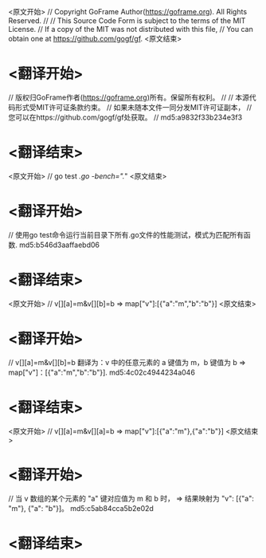 
<原文开始>
// Copyright GoFrame Author(https://goframe.org). All Rights Reserved.
//
// This Source Code Form is subject to the terms of the MIT License.
// If a copy of the MIT was not distributed with this file,
// You can obtain one at https://github.com/gogf/gf.
<原文结束>

# <翻译开始>
// 版权归GoFrame作者(https://goframe.org)所有。保留所有权利。
//
// 本源代码形式受MIT许可证条款约束。
// 如果未随本文件一同分发MIT许可证副本，
// 您可以在https://github.com/gogf/gf处获取。
// md5:a9832f33b234e3f3
# <翻译结束>


<原文开始>
// go test *.go -bench=".*"
<原文结束>

# <翻译开始>
// 使用go test命令运行当前目录下所有.go文件的性能测试，模式为匹配所有函数. md5:b546d3aaffaebd06
# <翻译结束>


<原文开始>
// v[][a]=m&v[][b]=b => map["v"]:[{"a":"m","b":"b"}]
<原文结束>

# <翻译开始>
// v[][a]=m&v[][b]=b 翻译为：v 中的任意元素的 a 键值为 m，b 键值为 b => map["v"]：[{"a":"m","b":"b"}]. md5:4c02c4944234a046
# <翻译结束>


<原文开始>
// v[][a]=m&v[][a]=b => map["v"]:[{"a":"m"},{"a":"b"}]
<原文结束>

# <翻译开始>
// 当 v 数组的某个元素的 "a" 键对应值为 m 和 b 时， => 结果映射为 "v": [{"a": "m"}, {"a": "b"}]。 md5:c5ab84cca5b2e02d
# <翻译结束>

